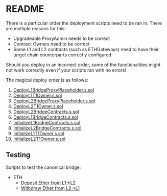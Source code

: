 # README

There is a particular order the deployment scripts need to be ran in. There are multiple reasons for this:

- Upgradeable ProxyAdmin needs to be correct
- Contract Owners need to be correct
- Some L1 and L2 contracts (such as ETHGateways) need to have their target chain counterparts correctly configured

Should you deploy in an incorrect order, some of the functionalities might not work correctly even if your scripts ran
with no errors!

The magical deploy order is as follows:

1. [DeployL1BridgeProxyPlaceholder.s.sol](DeployL1BridgeProxyPlaceholder.s.sol)
2. [DeployL1T1Owner.s.sol](DeployL1T1Owner.s.sol)
3. [DeployL2BridgeProxyPlaceholder.s.sol](DeployL2BridgeProxyPlaceholder.s.sol)
4. [DeployL2T1Owner.s.sol](DeployL2T1Owner.s.sol)
5. [DeployL2BridgeContracts.s.sol](DeployL2BridgeContracts.s.sol)
6. [DeployL1BridgeContracts.s.sol](DeployL1BridgeContracts.s.sol)
7. [InitializeL1BridgeContracts.s.sol](InitializeL1BridgeContracts.s.sol)
8. [InitializeL2BridgeContracts.s.sol](InitializeL2BridgeContracts.s.sol)
9. [InitializeL1T1Owner.s.sol](InitializeL1T1Owner.s.sol)
10. [InitializeL2T1Owner.s.sol](InitializeL2T1Owner.s.sol)

## Testing

Scripts to test the canonical bridge:

- ETH
  - [Deposit Ether from L1->L2](DepositEtherFromL1ToL2.s.sol)
  - [Withdraw Ether from L2->L1](WithdrawEtherFromL2ToL1.s.sol)
